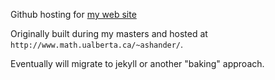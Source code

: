 Github hosting for [my web site](http://ashander.github.com)

Originally built during my masters and hosted at `http://www.math.ualberta.ca/~ashander/`.

Eventually will migrate to jekyll or another "baking" approach.
